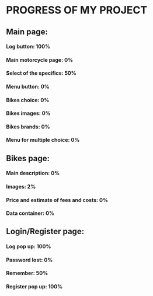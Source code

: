 # PROGRESS OF MY PROJECT

## Main page:

#### Log button: 100%
#### Main motorcycle page: 0%
#### Select of the specifics: 50%
#### Menu button: 0%
#### Bikes choice: 0%
#### Bikes images: 0%
#### Bikes brands: 0%
#### Menu for multiple choice: 0%

## Bikes page:

#### Main description: 0%
#### Images: 2%
#### Price and estimate of fees and costs: 0%
#### Data container: 0%

## Login/Register page:

#### Log pop up: 100%
#### Password lost: 0%
#### Remember: 50%
#### Register pop up: 100%